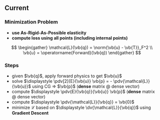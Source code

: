 ## Current

### Minimization Problem

- **use As-Rigid-As-Possible elasticity**
- **compute loss using all points (including internal points)**

$$
\begin{gather}
  \mathcal{L}(\vb{q}) = \norm{\vb{u} - \vb{T}}_F^2 \\
  \vb{u} = \operatorname{Forward}(\vb{q})
\end{gather}
$$

### Steps

- given $\vb{q}$, apply forward physics to get $\vb{u}$
- solve $\displaystyle \pdv[2]{E}{\vb{u}} \vb{p} = - \pdv{\mathcal{L}}{\vb{u}}$ using CG => $\vb{p}$ (**dense** matrix @ dense vector)
- compute $\displaystyle \pdv{E}{\vb{q}}{\vb{u}} \vb{p}$ (**dense** matrix @ dense vector)
- compute $\displaystyle \pdv{\mathcal{L}}{\vb{q}} = \vb{0}$
- minimize $\mathcal{L}$ based on $\displaystyle \dv{\mathcal{L}}{\vb{q}}$ using **Gradient Descent**
